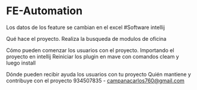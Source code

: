 # FE-Automation
Los datos de los feature se cambian en el excel
#Software intellij

Qué hace el proyecto.
Realiza la busqueda de modulos de oficina

Cómo pueden comenzar los usuarios con el proyecto.
Importando el proyecto en intellij
Reiniciar los plugin en mave con comandos cleam y luego install

Dónde pueden recibir ayuda los usuarios con tu proyecto
Quién mantiene y contribuye con el proyecto
934507835 -  campanacarlos760@gmail.com
